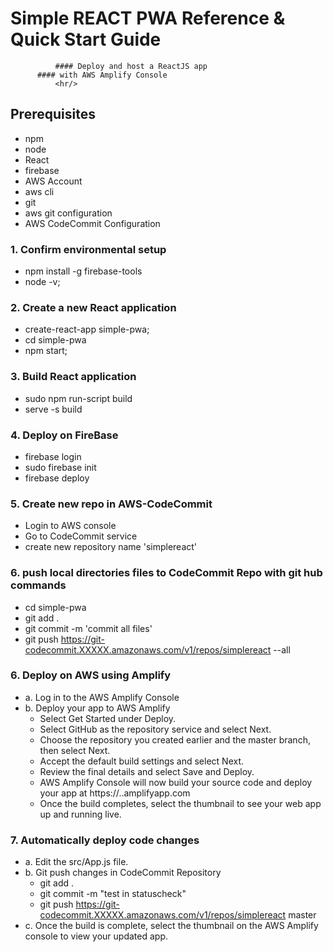 # Simple REACT PWA Reference & Quick Start Guide 
              #### Deploy and host a ReactJS app
	      #### with AWS Amplify Console
			  <hr/>
			  
## Prerequisites
 - npm
 - node
 - React
 - firebase
 - AWS Account
 - aws cli
 - git
 - aws git configuration
 - AWS CodeCommit Configuration


###  1. Confirm environmental setup

- npm install -g firebase-tools
- node -v;

###  2. Create a new React application

- create-react-app simple-pwa;
- cd simple-pwa
- npm start;

### 3. Build React application

- sudo npm run-script build
- serve -s build

### 4. Deploy on FireBase

- firebase login
- sudo firebase init
- firebase deploy

### 5. Create new repo in AWS-CodeCommit

 - Login to AWS console
 - Go to CodeCommit service
 - create new repository name 'simplereact'

### 6. push local directories files to CodeCommit Repo with git hub commands

 - cd simple-pwa
 - git add .
 - git commit -m 'commit all files'
 - git push https://git-codecommit.XXXXX.amazonaws.com/v1/repos/simplereact --all


### 6. Deploy on AWS using Amplify

 - a. Log in to the AWS Amplify Console
 - b. Deploy your app to AWS Amplify
     - Select Get Started under Deploy.
     - Select GitHub as the repository service and select Next.
     - Choose the repository you created earlier and the master branch, then select Next.
     - Accept the default build settings and select Next.
     - Review the final details and select Save and Deploy.
     - AWS Amplify Console will now build your source code and deploy your app at https://<branchname>.<appid>.amplifyapp.com
     - Once the build completes, select the thumbnail to see your web app up and running live.

### 7. Automatically deploy code changes 

   - a. Edit the src/App.js file.    
   - b. Git push changes in CodeCommit Repository
     - git add .
     - git commit -m "test in statuscheck"
     - git push https://git-codecommit.XXXXX.amazonaws.com/v1/repos/simplereact master
   - c. Once the build is complete, select the thumbnail on the AWS Amplify console to view your updated app.
